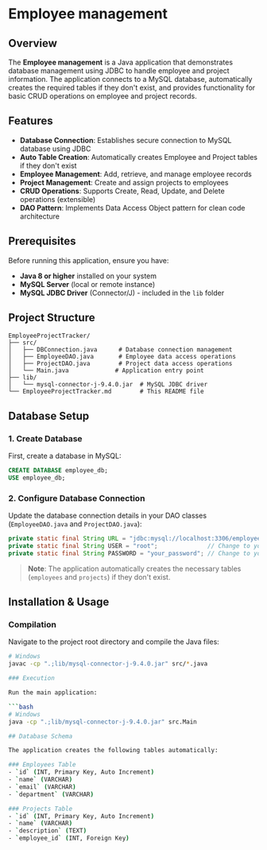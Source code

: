 # Employee management

## Overview

The **Employee management** is a Java application that demonstrates database management using JDBC to handle employee and project information. The application connects to a MySQL database, automatically creates the required tables if they don't exist, and provides functionality for basic CRUD operations on employee and project records.

## Features

-  **Database Connection**: Establishes secure connection to MySQL database using JDBC
-  **Auto Table Creation**: Automatically creates Employee and Project tables if they don't exist
-  **Employee Management**: Add, retrieve, and manage employee records
-  **Project Management**: Create and assign projects to employees
-  **CRUD Operations**: Supports Create, Read, Update, and Delete operations (extensible)
-  **DAO Pattern**: Implements Data Access Object pattern for clean code architecture

## Prerequisites

Before running this application, ensure you have:

- **Java 8 or higher** installed on your system
- **MySQL Server** (local or remote instance)
- **MySQL JDBC Driver** (Connector/J) - included in the `lib` folder

## Project Structure

```
EmployeeProjectTracker/
├── src/
│   ├── DBConnection.java      # Database connection management
│   ├── EmployeeDAO.java       # Employee data access operations
│   ├── ProjectDAO.java        # Project data access operations
│   └── Main.java             # Application entry point
├── lib/
│   └── mysql-connector-j-9.4.0.jar  # MySQL JDBC driver
└── EmployeeProjectTracker.md        # This README file
```

## Database Setup

### 1. Create Database

First, create a database in MySQL:

```sql
CREATE DATABASE employee_db;
USE employee_db;
```

### 2. Configure Database Connection

Update the database connection details in your DAO classes (`EmployeeDAO.java` and `ProjectDAO.java`):

```java
private static final String URL = "jdbc:mysql://localhost:3306/employee_db";
private static final String USER = "root";              // Change to your MySQL username
private static final String PASSWORD = "your_password"; // Change to your MySQL password
```

> **Note**: The application automatically creates the necessary tables (`employees` and `projects`) if they don't exist.

## Installation & Usage

### Compilation

Navigate to the project root directory and compile the Java files:

```bash
# Windows
javac -cp ".;lib/mysql-connector-j-9.4.0.jar" src/*.java

### Execution

Run the main application:

```bash
# Windows
java -cp ".;lib/mysql-connector-j-9.4.0.jar" src.Main

## Database Schema

The application creates the following tables automatically:

### Employees Table
- `id` (INT, Primary Key, Auto Increment)
- `name` (VARCHAR)
- `email` (VARCHAR)
- `department` (VARCHAR)

### Projects Table
- `id` (INT, Primary Key, Auto Increment)
- `name` (VARCHAR)
- `description` (TEXT)
- `employee_id` (INT, Foreign Key)

